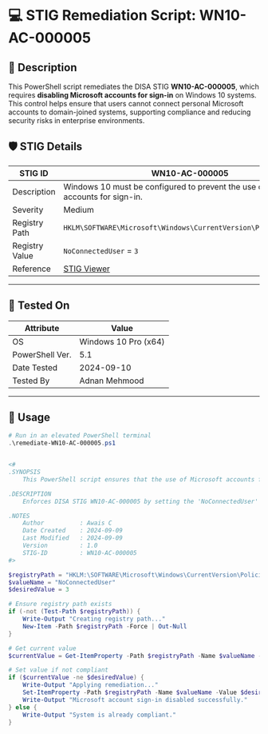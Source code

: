 # 💻 STIG Remediation Script: WN10-AC-000005

## 📌 Description

This PowerShell script remediates the DISA STIG **WN10-AC-000005**, which requires **disabling Microsoft accounts for sign-in** on Windows 10 systems. This control helps ensure that users cannot connect personal Microsoft accounts to domain-joined systems, supporting compliance and reducing security risks in enterprise environments.

## 🛡️ STIG Details

| STIG ID         | WN10-AC-000005 |
|-----------------|----------------|
| Description     | Windows 10 must be configured to prevent the use of Microsoft accounts for sign-in. |
| Severity        | Medium         |
| Registry Path   | `HKLM\SOFTWARE\Microsoft\Windows\CurrentVersion\Policies\System` |
| Registry Value  | `NoConnectedUser` = `3` |
| Reference       | [STIG Viewer](https://public.cyber.mil/stigs/downloads/) |

---

## 🧪 Tested On

| Attribute        | Value                        |
|------------------|------------------------------|
| OS               | Windows 10 Pro (x64)         |
| PowerShell Ver.  | 5.1                          |
| Date Tested      | 2024-09-10                   |
| Tested By        | Adnan Mehmood                |

---

## 🚀 Usage

```powershell
# Run in an elevated PowerShell terminal
.\remediate-WN10-AC-000005.ps1


<#
.SYNOPSIS
    This PowerShell script ensures that the use of Microsoft accounts for sign-in is disabled.

.DESCRIPTION
    Enforces DISA STIG WN10-AC-000005 by setting the 'NoConnectedUser' registry value to 3.

.NOTES
    Author          : Awais C
    Date Created    : 2024-09-09
    Last Modified   : 2024-09-09
    Version         : 1.0
    STIG-ID         : WN10-AC-000005
#>

$registryPath = "HKLM:\SOFTWARE\Microsoft\Windows\CurrentVersion\Policies\System"
$valueName = "NoConnectedUser"
$desiredValue = 3

# Ensure registry path exists
if (-not (Test-Path $registryPath)) {
    Write-Output "Creating registry path..."
    New-Item -Path $registryPath -Force | Out-Null
}

# Get current value
$currentValue = Get-ItemProperty -Path $registryPath -Name $valueName -ErrorAction SilentlyContinue | Select-Object -ExpandProperty $valueName -ErrorAction SilentlyContinue

# Set value if not compliant
if ($currentValue -ne $desiredValue) {
    Write-Output "Applying remediation..."
    Set-ItemProperty -Path $registryPath -Name $valueName -Value $desiredValue -Type DWord
    Write-Output "Microsoft account sign-in disabled successfully."
} else {
    Write-Output "System is already compliant."
}
